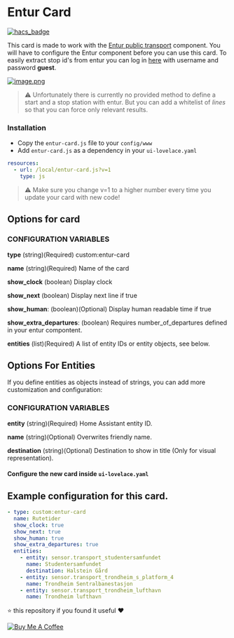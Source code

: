 # Entur Card

[![hacs_badge](https://img.shields.io/badge/HACS-Default-orange.svg?style=for-the-badge)](https://github.com/custom-components/hacs)

This card is made to work with the [Entur public transport](https://www.home-assistant.io/components/sensor.entur_public_transport/) component. You will have to configure the Entur component before you can use this card.
To easily extract stop id's from entur you can log in [here](https://stoppested.entur.org) with username and password **guest**.

[![image.png](https://i.postimg.cc/KjGQ2pwz/image.png)](https://postimg.cc/S2PcLdyF)

>⚠️ Unfortunately there is currently no provided method to define a start and a stop station with entur. But you can add a whitelist of *lines* so that you can force only relevant results.

### Installation

- Copy the `entur-card.js` file to your `config/www`
- Add `entur-card.js` as a dependency in your `ui-lovelace.yaml`

```yaml
resources:
  - url: /local/entur-card.js?v=1
    type: js
```

>⚠️ Make sure you change v=1 to a higher number every time you update your card with new code!

## Options for card

### CONFIGURATION VARIABLES
**type**
(string)(Required) custom:entur-card

**name**
(string)(Required) Name of the card

**show_clock**
(boolean) Display clock

**show_next**
(boolean) Display next line if true

**show_human**:
(boolean)(Optional) Display human readable time if true

**show_extra_departures**:
(boolean) Requires number_of_departures defined in your entur compontent.

**entities**
(list)(Required) A list of entity IDs or entity objects, see below.

## Options For Entities
If you define entities as objects instead of strings, you can add more customization and configuration:

### CONFIGURATION VARIABLES
**entity**
(string)(Required) Home Assistant entity ID.

**name**
(string)(Optional) Overwrites friendly name.

**destination**
(string)(Optional) Destination to show in title (Only for visual representation).


#### Configure the new card inside `ui-lovelace.yaml`

## Example configuration for this card.
```yaml
- type: custom:entur-card
  name: Rutetider
  show_clock: true
  show_next: true
  show_human: true
  show_extra_departures: true
  entities:
    - entity: sensor.transport_studentersamfundet
      name: Studentersamfundet
      destination: Halstein Gård
    - entity: sensor.transport_trondheim_s_platform_4
      name: Trondheim Sentralbanestasjon
    - entity: sensor.transport_trondheim_lufthavn
      name: Trondheim lufthavn
```

⭐️ this repository if you found it useful ❤️

<a href="https://www.buymeacoffee.com/jonkristian" target="_blank"><img src="https://bmc-cdn.nyc3.digitaloceanspaces.com/BMC-button-images/custom_images/white_img.png" alt="Buy Me A Coffee" style="height: auto !important;width: auto !important;" ></a>
